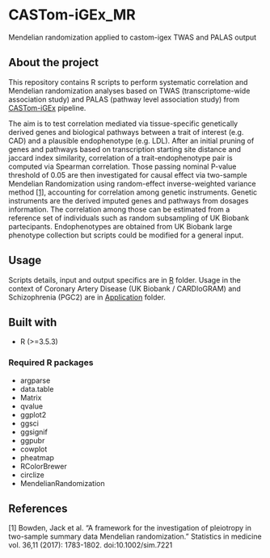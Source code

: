 # CASTom-iGEx_MR

Mendelian randomization applied to castom-igex TWAS and PALAS output

## About the project

This repository contains R scripts to perform systematic correlation and Mendelian randomization analyses based on TWAS (transcriptome-wide association study) and PALAS (pathway level association study) from [CASTom-iGEx](https://github.com/zillerlab/CASTom-iGEx.git) pipeline.

The aim is to test correlation mediated via tissue-specific genetically derived genes and biological pathways between a trait of interest (e.g. CAD) and a plausible endophenotype (e.g. LDL). After an initial pruning of genes and pathways based on transcription starting site distance and jaccard index similarity, correlation of a trait-endophenotype pair is computed via Spearman correlation. Those passing nominal P-value threshold of 0.05 are then investigated for causal effect via two-sample Mendelian Randomization using random-effect inverse-weighted variance method [[1]](#1), accounting for correlation among genetic instruments. Genetic instruments are the derived imputed genes and pathways from dosages information. The correlation among those can be estimated from a reference set of individuals such as random subsampling of UK Biobank partecipants.
Endophenotypes are obtained from UK Biobank large phenotype collection but scripts could be modified for a general input. 

## Usage
Scripts details, input and output specifics are in [R](https://github.com/luciat-92/CASTom-iGEx_MR/tree/main/R) folder. Usage in the context of Coronary Artery Disease (UK Biobank / CARDIoGRAM) and Schizophrenia (PGC2) are in [Application](https://github.com/luciat-92/CASTom-iGEx_MR/tree/main/Usage) folder.

## Built with 
* R (>=3.5.3)
### Required R packages
- argparse
- data.table
- Matrix
- qvalue
- ggplot2
- ggsci
- ggsignif
- ggpubr
- cowplot
- pheatmap
- RColorBrewer
- circlize
- MendelianRandomization


## References
<a id="1">[1]</a> Bowden, Jack et al. “A framework for the investigation of pleiotropy in two-sample summary data Mendelian randomization.” Statistics in medicine vol. 36,11 (2017): 1783-1802. doi:10.1002/sim.7221
